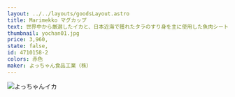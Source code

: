 ```yaml
---
layout: ../../layouts/goodsLayout.astro
title: Marimekko マグカップ
text: 世界中から厳選したイカと、日本近海で獲れたタラのすり身を主に使用した魚肉シートを食べやすい一口サイズにカットし、秘伝の調味でさっぱりとした酢味に仕上げました。
thumbnail: yochan01.jpg
price: 3,960,
state: false,
id: 4710158-2
colors: 赤色
maker: よっちゃん食品工業（株）
---
```


![よっちゃんイカ](/images/yochan01.jpg)
